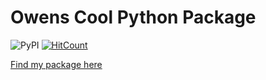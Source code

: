 # Owens Cool Python Package
![PyPI](https://img.shields.io/pypi/v/owens-cool-python-package?style=for-the-badge)
  [![HitCount](https://hits.dwyl.com/Owen7000/My-First-Python-Package.svg?style=for-the-badge&show=unique)](http://hits.dwyl.com/Owen7000/My-First-Python-Package)

[Find my package here](https://pypi.org/project/owens-cool-python-package/)
